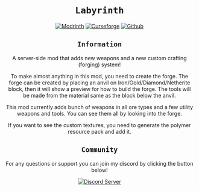 <div align="center">

# `Labyrinth`

[![Modrinth](https://cdn.jsdelivr.net/npm/@intergrav/devins-badges@2/assets/cozy/available/modrinth_64h.png)](https://modrinth.com/mod/labyrinth/versions)
[![Curseforge](https://cdn.jsdelivr.net/npm/@intergrav/devins-badges@2/assets/cozy/available/curseforge_64h.png)](https://www.curseforge.com/minecraft/mc-mods/labyrinth)
[![Github](https://cdn.jsdelivr.net/npm/@intergrav/devins-badges@2/assets/cozy/available/github_64h.png)](https://github.com/MayaqqDev/labyrinth/)
## `Information`

A server-side mod that adds new weapons and a new custom crafting (forging) system!

To make almost anything in this mod, you need to create the forge. The forge can be created by placing an anvil on Iron/Gold/Diamond/Netherite block, then it will show a preview for how to build the forge. The tools will be made from the material same as the block below the anvil.

This mod currently adds bunch of weapons in all ore types and a few utility weapons and tools. You can see them all by looking into the forge.

If you want to see the custom textures, you need to generate the polymer resource pack and add it.

## `Community`

For any questions or support you can join my discord by clicking the button below!

[![Discord Server](https://cdn.jsdelivr.net/npm/@intergrav/devins-badges@2/assets/cozy/social/discord-singular_64h.png)](https://discord.gg/w7PpGax9Bq)
</div>
